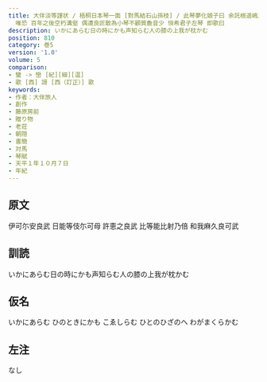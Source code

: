```yaml
---
title: 大伴淡等謹状 / 梧桐日本琴一面 [對馬結石山孫枝] / 此琴夢化娘子曰 余託根遥嶋之崇<巒> 晞ｏ九陽之休光 長帶烟霞逍遥山川之阿 遠望風波出入鴈木之間
  唯恐 百年之後空朽溝壑 偶遭良匠散為小琴不顧質麁音少 恒希君子左琴 即歌曰
description: いかにあらむ日の時にかも声知らむ人の膝の上我が枕かむ
position: 810
category: 巻5
version: '1.0'
volume: 5
comparison:
- 蠻 -> 巒 [紀][細][温]
- 歌 [西] 謌 [西（訂正）] 歌
keywords:
- 作者：大伴旅人
- 創作
- 藤原房前
- 贈り物
- 老荘
- 朝隠
- 書簡
- 対馬
- 琴賦
- 天平１年１０月７日
- 年紀
---
```


## 原文

伊可尓安良武 日能等伎尓可母 許恵之良武 比等能比射乃倍 和我麻久良可武

## 訓読

いかにあらむ日の時にかも声知らむ人の膝の上我が枕かむ

## 仮名

いかにあらむ ひのときにかも こゑしらむ ひとのひざのへ わがまくらかむ

## 左注

なし
